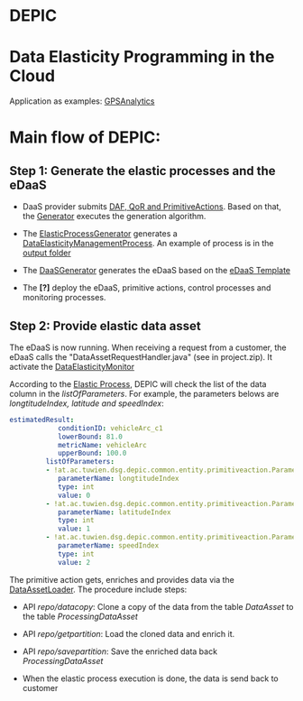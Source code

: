 DEPIC
=====

Data Elasticity Programming in the Cloud
=====

Application as examples: [GPSAnalytics](https://github.com/tuwiendsg/EPICS/tree/master/depic/examples/applications/GPSAnalytics)

# Main flow of DEPIC:

## Step 1: Generate the elastic processes and the eDaaS

- DaaS provider submits [DAF, QoR and PrimitiveActions](https://github.com/tuwiendsg/EPICS/tree/master/depic/examples/applications/GPSAnalytics/experiment1/case1/inputs). Based on that, the [Generator](https://github.com/tuwiendsg/EPICS/blob/master/depic/depic-tooling/src/main/java/at/ac/tuwien/dsg/depic/depictool/generator/Generator.java) executes the generation algorithm. 

- The [ElasticProcessGenerator](https://github.com/tuwiendsg/EPICS/tree/master/depic/depic-elastic-process-generator/src/main/java/at/ac/tuwien/dsg/depic/elastic/process/generator) 
generates a [DataElasticityManagementProcess](https://github.com/tuwiendsg/EPICS/blob/master/depic/depic-common/src/main/java/at/ac/tuwien/dsg/depic/common/entity/eda/elasticprocess/DataElasticityManagementProcess.java).
An example of process is in the [output folder](https://github.com/tuwiendsg/EPICS/tree/master/depic/examples/applications/GPSAnalytics/experiment1/case1/output)

- The [DaaSGenerator](https://github.com/tuwiendsg/EPICS/blob/master/depic/depic-tooling/src/main/java/at/ac/tuwien/dsg/depic/depictool/generator/DaaSGenerator.java) generates the eDaaS based on the [eDaaS Template](https://github.com/tuwiendsg/EPICS/tree/master/depic/depic-tooling/src/main/resources)

- The **[?]** deploy the eDaaS, primitive actions, control processes and monitoring processes.

## Step 2: Provide elastic data asset

The eDaaS is now running. When receiving a request from a customer, the eDaaS calls the "DataAssetRequestHandler.java" (see in project.zip). It activate the [DataElasticityMonitor](https://github.com/tuwiendsg/EPICS/blob/aa2521dfc706861752b11cf48ee3563e63452a9b/depic/orchestrator/src/main/java/at/ac/tuwien/dsg/orchestrator/dataelasticitycontroller/DataElasticityMonitor.java)

According to the [Elastic Process](https://github.com/tuwiendsg/EPICS/blob/master/depic/examples/experiment1/case1/output/elastic_process.yml), DEPIC will check the list of the data column in the *listOfParameters*. For example, the parameters belows are *longtitudeIndex, latitude and speedIndex*:
```yaml
estimatedResult: 
            conditionID: vehicleArc_c1
            lowerBound: 81.0
            metricName: vehicleArc
            upperBound: 100.0
         listOfParameters: 
         - !at.ac.tuwien.dsg.depic.common.entity.primitiveaction.Parameter
            parameterName: longtitudeIndex
            type: int
            value: 0
         - !at.ac.tuwien.dsg.depic.common.entity.primitiveaction.Parameter
            parameterName: latitudeIndex
            type: int
            value: 1
         - !at.ac.tuwien.dsg.depic.common.entity.primitiveaction.Parameter
            parameterName: speedIndex
            type: int
            value: 2
```
The primitive action gets, enriches and provides data via the [DataAssetLoader](https://github.com/tuwiendsg/EPICS/blob/master/depic/data-asset-loader/src/main/java/at/ac/tuwien/dsg/dataassetloader/restws/DataassetResource.java). The procedure include steps:

- API *repo/datacopy*: Clone a copy of the data from the table *DataAsset* to the table *ProcessingDataAsset*

- API *repo/getpartition*: Load the cloned data and enrich it.

- API *repo/savepartition*: Save the enriched data back *ProcessingDataAsset* 

- When the elastic process execution is done, the data is send back to customer

